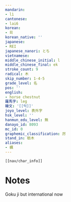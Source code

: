 ```yaml
---
mandarin:
- lì
cantonese:
- lai6
korean:
- 회
korean_native: ''
japanese:
- REI
japanese_nanori: とち
vietnamese:
middle_chinese_initial: l
middle_chinese_final: ek
stroke_count: 9
radical: 木
skip_number: 1-4-5
grade_level: 名
pos: ''
english:
- horse chestnut
羅馬字: leg
韓文: '[[럭]]'
joyo_level: 表外字
hsk_level: ''
hanmun_edu_level: 無
danayo_id: 8093
mc_id: 0
graphemic_classification: 厉
stand_in: 栃木
aliases:
- 櫔
---
```

```meta-bind-embed
[[nav/char_info]]
```

# Notes
Goku ji but international now
